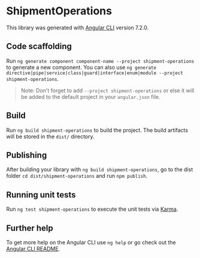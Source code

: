 # ShipmentOperations

This library was generated with [Angular CLI](https://github.com/angular/angular-cli) version 7.2.0.

## Code scaffolding

Run `ng generate component component-name --project shipment-operations` to generate a new component. You can also use `ng generate directive|pipe|service|class|guard|interface|enum|module --project shipment-operations`.

> Note: Don't forget to add `--project shipment-operations` or else it will be added to the default project in your `angular.json` file.

## Build

Run `ng build shipment-operations` to build the project. The build artifacts will be stored in the `dist/` directory.

## Publishing

After building your library with `ng build shipment-operations`, go to the dist folder `cd dist/shipment-operations` and run `npm publish`.

## Running unit tests

Run `ng test shipment-operations` to execute the unit tests via [Karma](https://karma-runner.github.io).

## Further help

To get more help on the Angular CLI use `ng help` or go check out the [Angular CLI README](https://github.com/angular/angular-cli/blob/master/README.md).
